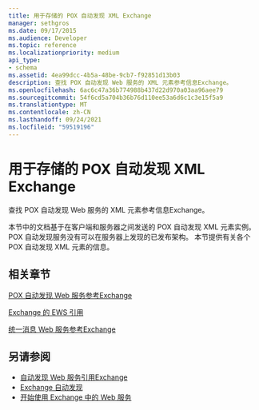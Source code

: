 ```yaml
---
title: 用于存储的 POX 自动发现 XML Exchange
manager: sethgros
ms.date: 09/17/2015
ms.audience: Developer
ms.topic: reference
ms.localizationpriority: medium
api_type:
- schema
ms.assetid: 4ea99dcc-4b5a-48be-9cb7-f92851d13b03
description: 查找 POX 自动发现 Web 服务的 XML 元素参考信息Exchange。
ms.openlocfilehash: 6ac6c47a36b774988b437d22d970a03aa96aee79
ms.sourcegitcommit: 54f6cd5a704b36b76d110ee53a6d6c1c3e15f5a9
ms.translationtype: MT
ms.contentlocale: zh-CN
ms.lasthandoff: 09/24/2021
ms.locfileid: "59519196"
---
```

# <a name="pox-autodiscover-xml-elements-for-exchange"></a>用于存储的 POX 自动发现 XML Exchange

查找 POX 自动发现 Web 服务的 XML 元素参考信息Exchange。
  
本节中的文档基于在客户端和服务器之间发送的 POX 自动发现 XML 元素实例。 POX 自动发现服务没有可以在服务器上发现的已发布架构。 本节提供有关各个 POX 自动发现 XML 元素的信息。
  
## <a name="related-sections"></a>相关章节
<a name="bk_RelatedSections"> </a>

[POX 自动发现 Web 服务参考Exchange](pox-autodiscover-web-service-reference-for-exchange.md)
  
[Exchange 的 EWS 引用](ews-reference-for-exchange.md)
  
[统一消息 Web 服务参考Exchange](unified-messaging-web-service-reference-for-exchange.md)
  
## <a name="see-also"></a>另请参阅

- [自动发现 Web 服务引用Exchange](autodiscover-web-service-reference-for-exchange.md)
- [Exchange 自动发现](../exchange-web-services/autodiscover-for-exchange.md)
- [开始使用 Exchange 中的 Web 服务](../exchange-web-services/start-using-web-services-in-exchange.md)
    

